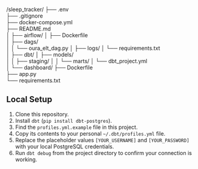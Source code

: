 /sleep_tracker/
├── .env                  
├── .gitignore            
├── docker-compose.yml    
├── README.md             
│
├── airflow/
│   ├── Dockerfile          
│   ├── dags/               
│   │   └── oura_elt_dag.py
│   ├── logs/
│   └── requirements.txt    
│
├── dbt/
│   ├── models/            
│   │   ├── staging/
│   │   └── marts/
│   └── dbt_project.yml     
│
└── dashboard/
    ├── Dockerfile          
    ├── app.py              
    └── requirements.txt   

## Local Setup

1.  Clone this repository.
2.  Install `dbt` (`pip install dbt-postgres`).
3.  Find the `profiles.yml.example` file in this project.
4.  Copy its contents to your personal `~/.dbt/profiles.yml` file.
5.  Replace the placeholder values `[YOUR_USERNAME]` and `[YOUR_PASSWORD]` with your local PostgreSQL credentials.
6.  Run `dbt debug` from the project directory to confirm your connection is working.